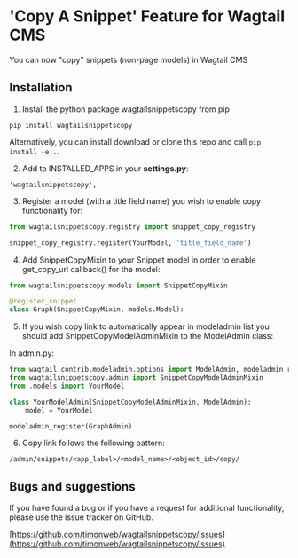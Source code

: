 # 'Copy A Snippet' Feature for Wagtail CMS

You can now "copy" snippets (non-page models) in Wagtail CMS


## Installation

1. Install the python package wagtailsnippetscopy from pip

  ``pip install wagtailsnippetscopy``

  Alternatively, you can install download or clone this repo and call ``pip install -e .``.

2. Add to INSTALLED_APPS in your **settings.py**:

  `'wagtailsnippetscopy',`

3. Register a model (with a title field name) you wish to enable copy functionality for:

  ```python
  from wagtailsnippetscopy.registry import snippet_copy_registry

  snippet_copy_registry.register(YourModel, 'title_field_name')
  ```
  
4. Add SnippetCopyMixin to your Snippet model in order to enable get_copy_url callback() for the model:

  ```python
  from wagtailsnippetscopy.models import SnippetCopyMixin

  @register_snippet
  class Graph(SnippetCopyMixin, models.Model):
  ```

5. If you wish copy link to automatically appear in modeladmin list you should add SnippetCopyModelAdminMixin to the ModelAdmin class:

  In admin.py:

  ```python
  from wagtail.contrib.modeladmin.options import ModelAdmin, modeladmin_register
  from wagtailsnippetscopy.admin import SnippetCopyModelAdminMixin
  from .models import YourModel

  class YourModelAdmin(SnippetCopyModelAdminMixin, ModelAdmin):
      model = YourModel

  modeladmin_register(GraphAdmin)
  ```

6. Copy link follows the following pattern:

  ```
  /admin/snippets/<app_label>/<model_name>/<object_id>/copy/
  ```

## Bugs and suggestions

If you have found a bug or if you have a request for additional functionality, please use the issue tracker on GitHub.

[https://github.com/timonweb/wagtailsnippetscopy/issues](https://github.com/timonweb/wagtailsnippetscopy/issues)
